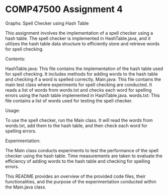 # COMP47500 Assignment 4

Graphs: Spell Checker using Hash Table

This assignment involves the implementation of a spell checker using a hash table. The spell checker is implemented in HashTable.java, and it utilizes the hash table data structure to efficiently store and retrieve words for spell checking.

Contents:

HashTable.java: This file contains the implementation of the hash table used for spell checking. It includes methods for adding words to the hash table and checking if a word is spelled correctly.
Main.java: This file contains the main test class where experiments for spell checking are conducted. It reads a list of words from words.txt and checks each word for spelling errors using the hash table implemented in HashTable.java.
words.txt: This file contains a list of words used for testing the spell checker.

Usage:

To use the spell checker, run the Main class. It will read the words from words.txt, add them to the hash table, and then check each word for spelling errors.

Experimentation:

The Main class conducts experiments to test the performance of the spell checker using the hash table. Time measurements are taken to evaluate the efficiency of adding words to the hash table and checking for spelling errors.

This README provides an overview of the provided code files, their functionalities, and the purpose of the experimentation conducted within the Main.java class.
